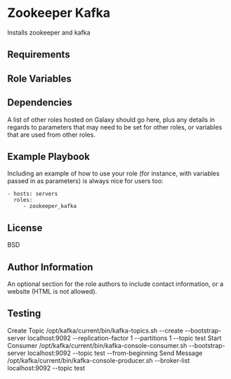 Zookeeper Kafka
=========

Installs zookeeper and kafka

Requirements
------------


Role Variables
--------------


Dependencies
------------

A list of other roles hosted on Galaxy should go here, plus any details in regards to parameters that may need to be set for other roles, or variables that are used from other roles.

Example Playbook
----------------

Including an example of how to use your role (for instance, with variables passed in as parameters) is always nice for users too:

    - hosts: servers
      roles:
         - zookeeper_kafka

License
-------

BSD

Author Information
------------------

An optional section for the role authors to include contact information, or a website (HTML is not allowed).

Testing
--------
Create Topic
/opt/kafka/current/bin/kafka-topics.sh --create --bootstrap-server localhost:9092 --replication-factor 1 --partitions 1 --topic test
Start Consumer
/opt/kafka/current/bin/kafka-console-consumer.sh --bootstrap-server localhost:9092 --topic test --from-beginning
Send Message
/opt/kafka/current/bin/kafka-console-producer.sh --broker-list localhost:9092 --topic test
